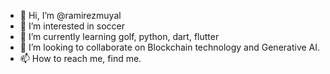 - 👋 Hi, I’m @ramirezmuyal
- 👀 I’m interested in soccer
- 🌱 I’m currently learning golf, python, dart, flutter
- 💞️ I’m looking to collaborate on Blockchain technology and Generative AI.
- 📫 How to reach me, find me.

<!---
ramirezmuyal/ramirezmuyal is a ✨ special ✨ repository because its `README.md` (this file) appears on your GitHub profile.
You can click the Preview link to take a look at your changes.
--->

